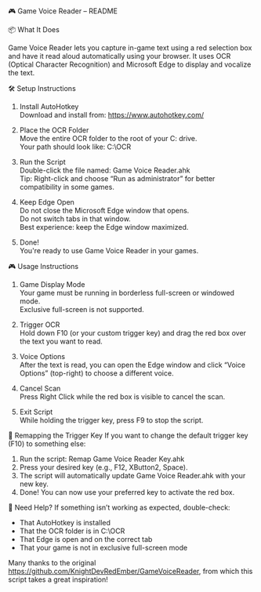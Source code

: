 🎮 Game Voice Reader – README

📦 What It Does

Game Voice Reader lets you capture in-game text using a red selection box and have it read aloud automatically using your browser. It uses OCR (Optical Character Recognition) and Microsoft Edge to display and vocalize the text.

🛠️ Setup Instructions
1. Install AutoHotkey  
   Download and install from: https://www.autohotkey.com/

2. Place the OCR Folder  
   Move the entire OCR folder to the root of your C: drive.  
   Your path should look like: C:\OCR

3. Run the Script  
   Double-click the file named: Game Voice Reader.ahk  
   Tip: Right-click and choose “Run as administrator” for better compatibility in some games.

4. Keep Edge Open  
   Do not close the Microsoft Edge window that opens.  
   Do not switch tabs in that window.  
   Best experience: keep the Edge window maximized.

5. Done!  
   You're ready to use Game Voice Reader in your games.

🎮 Usage Instructions
1. Game Display Mode  
   Your game must be running in borderless full-screen or windowed mode.  
   Exclusive full-screen is not supported.

2. Trigger OCR  
   Hold down F10 (or your custom trigger key) and drag the red box over the text you want to read.

3. Voice Options  
   After the text is read, you can open the Edge window and click “Voice Options” (top-right) to choose a different voice.

4. Cancel Scan  
   Press Right Click while the red box is visible to cancel the scan.

5. Exit Script  
   While holding the trigger key, press F9 to stop the script.

🔁 Remapping the Trigger Key
If you want to change the default trigger key (F10) to something else:

1. Run the script: Remap Game Voice Reader Key.ahk
2. Press your desired key (e.g., F12, XButton2, Space).
3. The script will automatically update Game Voice Reader.ahk with your new key.
4. Done! You can now use your preferred key to activate the red box.

💬 Need Help?
If something isn’t working as expected, double-check:
- That AutoHotkey is installed
- That the OCR folder is in C:\OCR
- That Edge is open and on the correct tab
- That your game is not in exclusive full-screen mode

Many thanks to the original https://github.com/KnightDevRedEmber/GameVoiceReader, from which this script takes a great inspiration!
